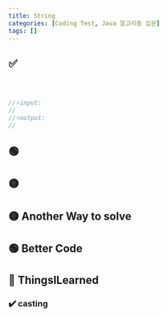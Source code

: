 ```yaml
---
title: String
categories: [Coding Test, Java 알고리즘 입문]
tags: []
---
```


## ✅

```java



//⭐️input:
//
//⭐️output:
//
```

## 🟢

## 🟡

## 🟡 Another Way to solve

## 🟢 Better Code

## 🔵 ThingsILearned

### ✔️ casting
